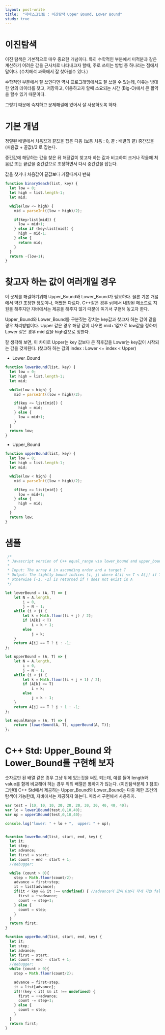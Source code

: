 ```yaml
---
layout: post-write
title:  "자바스크립트 : 이진탐색 Upper Bound, Lower Bound"
study: true
---
```


# 이진탐색
  이진 탐색은 기본적으로 매우 중요한 개념이다. 
  특히 수학적인 부분에서 미적분과 같은 계산하기 어려운 값을 근사치로 나타내고자 할때, 주로 쓰이는 방법 중 하나라는 점에서 말이다. (수치해석 과목에서 잘 찾아볼수 있다.)

  수학적인 부분에서 잘 쓰인다면 역시 프로그래밍에서도 잘 쓰일 수 있는데, 이유는 방대한 양의 데이터를 찾고, 저장하고, 이용하고자 할때 소요되는 시간 (Big-O)에서 큰 활약을 할수 있기 때문이다.

  그렇기 때문에 숙지하고 문제해결에 있어서 잘 사용하도록 하자.


# 기본 개념
 
  정렬된 배열에서 처음값과 끝값을 잡은 다음 (보통 처음 : 0, 끝 : 배열의 끝)
  중간값을 (처음값 + 끝값)/2 로 잡는다.

  중간값에 해당하는 값을 찾은 뒤 해당값이 찾고자 하는 값과 비교하여 크거나 작을때 처음값 또는 끝값을 중간값으로 조정하면서 다시 중간값을 잡는다.

  값을 찾거나 처음값이 끝값보다 커질때까지 반복

```javascript
function binarySeach(list, key) {
  let low = 0;
  let high = list.length-1;
  let mid;

  while(low <= high) {
    mid = parseInt((low + high)/2);

    if(key>list[mid]) {
      low = mid+1;
    } else if (key<list[mid]) {
      high = mid-1;
    } else {
      return mid;
    }
  } 
  return -(low+1);
}
```

 # 찾고자 하는 값이 여러개일 경우

  이 문제를 해결하기위해 Upper_Bound와 Lower_Bound가 필요하다. 물론 기본 개념에서 약간 조정한 정도이나, 어쨌든 다르다.
  C++같은 경우 stl에서 내장된 메소드로 지원을 해주지만 자바에서는 제공을 해주지 않기 때문에 여기서 구현해 놓고자 한다.

  Upper_Bound와 Lower_Bound를 구분짓는 장치는 key값과 찾고자 하는 값이 같을 경우 처리방법이다.
  Upper 같은 경우 해당 값이 나오면 mid+1값으로 low값을 정하며
  Lower 같은 경우 mid 값을 high값으로 정한다.

  잘 생각해 보면, 이 차이로 Upper는 key 값보다 큰 직후값을 Lower는 key값이 시작되는 값을 갖게된다.
    (찾고하 하는 값의 index : Lower <= index < Upper)
    
 - Lower_Bound

```javascript
function lowerBound(list, key) {
  let low = 0;
  let high = list.length-1;
  let mid;

  while(low < high) {
    mid = parseInt((low + high)/2);

    if(key <= list[mid]) {
      high = mid;
    } else {
      low = mid+1;
    }
  } 
  return low;
}
```

 - Upper_Bound

```javascript
function upperBound(list, key) {
  let low = 0;
  let high = list.length-1;
  let mid;

  while(low < high) {
    mid = parseInt((low + high)/2);

    if(key >= list[mid]) {
      low = mid+1;
    } else {
      high = mid;
    }
  } 
  return low;
}
```


 # 샘플
```javascript
 /*
 * Javascript version of C++ equal_range via lower_bound and upper_bound
 *
 * Input: The array A in ascending order and a target T
 * Output: The tightly bound indices [i, j] where A[i] <= T < A[j] if T exists in A
 * otherwise [-1, -1] is returned if T does not exist in A
 */

let lowerBound = (A, T) => {
    let N = A.length,
        i = 0,
        j = N - 1;
    while (i < j) {
        let k = Math.floor((i + j) / 2);
        if (A[k] < T)
            i = k + 1;
        else
            j = k;
    }
    return A[i] == T ? i : -1;
};

let upperBound = (A, T) => {
    let N = A.length,
        i = 0,
        j = N - 1;
    while (i < j) {
        let k = Math.floor((i + j + 1) / 2);
        if (A[k] <= T)
            i = k;
        else
            j = k - 1;
    }
    return A[j] == T ? j + 1 : -1;
};

let equalRange = (A, T) => {
    return [lowerBound(A, T), upperBound(A, T)];
};
```


 # C++ Std: Upper_Bound 와 Lower_Bound를 구현해 보자

 숫자로만 된 배열 같은 경우 그냥 위에 있는것을 써도 되는데,
 예를 들어 length와 value를 함께 비교해야 하는 경우 위의 배열은 통하지가 않는다. (이진탐색문제 3 참조)
 그런데 C++ Std에서 제공하는 Upper_Bound와 Lower_Bound는 다중 제한 조건의 탐색이 가능한데, 
 자바에서는 제공하지 않는다. 따라서 구현해서 사용하자.


```javascript
var test = [10, 10, 10, 20, 20, 20, 30, 30, 40, 40, 40];
var lo = lower1Bound(test,0,10,40);
var up = upper1Bound(test,0,10,40);

console.log("lower: " + lo + ",  upper: " + up);


function lowerBound(list, start, end, key) {
  let it;
  let step;
  let advance;
  let first = start;
  let count = end - start + 1;
  //debugger;

  while (count > 0){
    step = Math.floor(count/2);
    advance = first+step;
    it = list[advance];
    if(it < key && it !== undefined) { //advance의 값이 0보다 작게 되면 false를 가리켜야 한다. 
      first = ++advance;
      count -= step+1;
    } else {
      count = step;
    }
  }
  return first;
}

function upperBound(list, start, end, key) {
  let it;
  let step;
  let advance;
  let first = start;
  let count = end - start + 1;
  //debugger;
  while (count > 0){
    step = Math.floor(count/2);

    advance = first+step;
    it = list[advance];
    if(!(key < it) && it !== undefined) {
      first = ++advance;
      count -= step+1;
    } else {
      count = step;
    }
  }
  return first;
}

```
